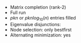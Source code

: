 - Matrix completion (rank-2)
- Full run
- $pkn$ or $p k n log_{10}(n)$ entries filled
- Eigenvalue disjunctions: 
- Node selection: only bestfirst
- Alternating minimization: yes